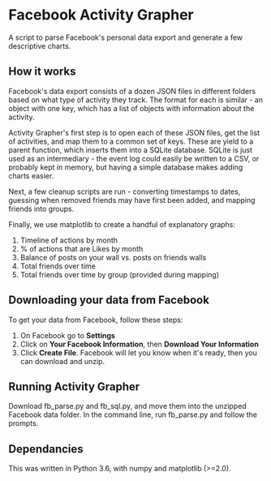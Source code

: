# Facebook Activity Grapher
A script to parse Facebook's personal data export and generate a few descriptive charts.
## How it works
Facebook's data export consists of a dozen JSON files in different folders based on what type of activity they track. The format for each is similar - an object with one key, which has a list of objects with information about the activity.

Activity Grapher's first step is to open each of these JSON files, get the list of activities, and map them to a common set of keys. These are yield to a parent function, which inserts them into a SQLite database. SQLite is just used as an intermediary - the event log could easily be written to a CSV, or probably kept in memory, but having a simple database makes adding charts easier.

Next, a few cleanup scripts are run - converting timestamps to dates, guessing when removed friends may have first been added, and mapping friends into groups.

Finally, we use matplotlib to create a handful of explanatory graphs:
1. Timeline of actions by month
2. % of actions that are Likes by month
3. Balance of posts on your wall vs. posts on friends walls
4. Total friends over time
5. Total friends over time by group (provided during mapping)
## Downloading your data from Facebook
To get your data from Facebook, follow these steps:
1. On Facebook go to **Settings**
2. Click on **Your Facebook Information**, then **Download Your Information**
3. Click **Create File**. Facebook will let you know when it's ready, then you can download and unzip.
## Running Activity Grapher
Download fb_parse.py and fb_sql.py, and move them into the unzipped Facebook data folder. In the command line, run fb_parse.py and follow the prompts.
## Dependancies
This was written in Python 3.6, with numpy and matplotlib (>=2.0).
